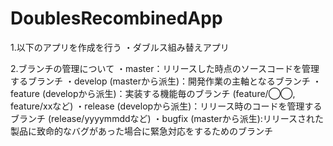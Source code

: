 # DoublesRecombinedApp

1.以下のアプリを作成を行う
・ダブルス組み替えアプリ

2.ブランチの管理について
・master：リリースした時点のソースコードを管理するブランチ
・develop (masterから派生)：開発作業の主軸となるブランチ
・feature (developから派生)：実装する機能毎のブランチ (feature/◯◯, feature/xxなど)
・release (developから派生)：リリース時のコードを管理するブランチ (release/yyyymmddなど)
・bugfix (masterから派生):リリースされた製品に致命的なバグがあった場合に緊急対応をするためのブランチ
